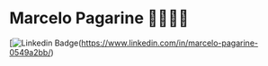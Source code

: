 <!--
### Hi there 👋
**prog-marcelinhoo93/prog-marcelinhoo93** is a ✨ _special_ ✨ repository because its `README.md` (this file) appears on your GitHub profile.

Here are some ideas to get you started:

- 🔭 I’m currently working on ...
- 🌱 I’m currently learning ...
- 👯 I’m looking to collaborate on ...
- 🤔 I’m looking for help with ...
- 💬 Ask me about ...
- 📫 How to reach me: ...
- 😄 Pronouns: ...
- ⚡ Fun fact: ...
-->
# Marcelo Pagarine 👨🏾‍💻🚀

[![Linkedin Badge](https://www.linkedin.com/feed/?lipi=urn%3Ali%3Apage%3Ad_flagship3_feed%3Boc%2Bi%2FvFjRjeRbPPWVeI8wQ%3D%3D)(https://www.linkedin.com/in/marcelo-pagarine-0549a2bb/)
